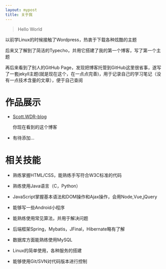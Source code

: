 ```yaml
---
layout: mypost
title: 关于我
---
```


> Hello World

以前学Linux的时候接触了Wordpress，热衷于下载各种炫酷的主题

后来又了解到了简洁的Typecho，并用它搭建了我的第一个博客，写了第一个主题

再后来看到了别人的GitHub Page，发现把博客托管到GitHub这里很省事，遂写了一套jekyll主题(就是现在这个，在一点点完善)，用于记录自己的学习笔记（没有一点技术含量的文章），便于自己查阅

# 作品展示

+ [Scott.WDR-blog](https://a807966224.github.io/)

    你现在看到的这个博客

+ 有待添加...

# 相关技能

+ 熟练掌握HTML/CSS，能熟练手写符合W3C标准的代码

+ 熟练使用Java语言（C，Python）

+ JavaScript掌握基本语法和DOM操作和Ajax操作，会用Node,Vue,jQuery

+ 能够写一些Android小程序

+ 能熟练使用常见算法，并用于解决问题

+ 后端框架Spring，Mybatis，JFinal，Hibernate略有了解

+ 数据库方面能熟练使用MySQL

+ Linux的简单使用，各种服务的搭建

+ 能够使用Git/SVN对代码版本进行控制